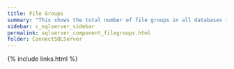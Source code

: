 ```yaml
---
title: ﻿File Groups
summary: "This shows the total number of file groups in all databases in this SQL Server."
sidebar: c_sqlserver_sidebar
permalink: sqlserver_component_filegroups.html
folder: ConnectSQLServer
---
```


{% include links.html %}
